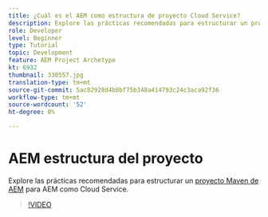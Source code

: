 ```yaml
---
title: ¿Cuál es el AEM como estructura de proyecto Cloud Service?
description: Explore las prácticas recomendadas para estructurar un proyecto de Maven para AEM como Cloud Service.
role: Developer
level: Beginner
type: Tutorial
topic: Development
feature: AEM Project Archetype
kt: 6932
thumbnail: 330557.jpg
translation-type: tm+mt
source-git-commit: 5ac82928d4b0bf75b348a414793c24c3aca92f36
workflow-type: tm+mt
source-wordcount: '52'
ht-degree: 0%

---
```



# AEM estructura del proyecto

Explore las prácticas recomendadas para estructurar un [proyecto Maven de AEM](https://experienceleague.adobe.com/docs/experience-manager-cloud-service/implementing/developing/aem-project-content-package-structure.html#developing) para AEM como Cloud Service.

>[!VIDEO](https://video.tv.adobe.com/v/330557/?quality=12&learn=on)
